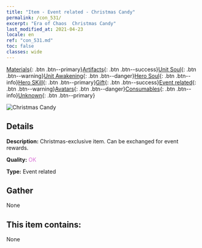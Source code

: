 ```yaml
---
title: "Item - Event related - Christmas Candy"
permalink: /con_531/
excerpt: "Era of Chaos  Christmas Candy"
last_modified_at: 2021-04-23
locale: en
ref: "con_531.md"
toc: false
classes: wide
---
```

 [Materials](/Items/){: .btn .btn--primary}[Artifacts](/Items/Artifacts/){: .btn .btn--success}[Unit Soul](/Items/UnitSoul/){: .btn .btn--warning}[Unit Awakening](/Items/UnitAwakening/){: .btn .btn--danger}[Hero Soul](/Items/HeroSoul/){: .btn .btn--info}[Hero SKill](/Items/HeroSkill/){: .btn .btn--primary}[Gift](/Items/Gift/){: .btn .btn--success}[Event related](/Items/Events/){: .btn .btn--warning}[Avatars](/Items/Avatars/){: .btn .btn--danger}[Consumables](/Items/Consumables/){: .btn .btn--info}[Unknown](/Items/Unknown/){: .btn .btn--primary}

 ![Christmas Candy](/images/t/i_10017.png)

## Details
 **Description:** Christmas-exclusive item. Can be exchanged for event rewards.

 **Quality:** <span style="color: #DA70D6">OK</span>

 **Type:** Event related

## Gather

  None

## This item contains:

  None

